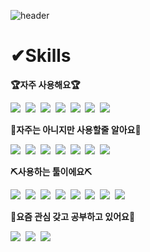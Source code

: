 ![header](https://capsule-render.vercel.app/api?type=waving&amp;height=200&amp;text=MunjunSong&amp;fontAlign=75&amp;fontAlignY=40&amp;color=gradient)
<!-- 
[![Hits](https://hits.seeyoufarm.com/api/count/incr/badge.svg?url=https%3A%2F%2Fgithub.com%2Fsong960530&count_bg=%2379C83D&title_bg=%235B1FCD&icon=&icon_color=%23FBFBFB&title=hits&edge_flat=true)](https://hits.seeyoufarm.com)
-->


# ✔Skills


**🏆자주 사용해요🏆**

<p>
  <img src="https://img.shields.io/badge/-HTML-%23E34F26?style=flat-square&logo=HTML5&logoColor=white"/></a>&nbsp  
  <img src="https://img.shields.io/badge/-CSS3-%231572B6?style=flat-square&logo=CSS3&logoColor=white"/></a>&nbsp  
  <img src="https://img.shields.io/badge/-JavaScript-%23F7DF1E?style=flat-square&logo=JavaScript&logoColor=white"/></a>&nbsp  
  <img src="https://img.shields.io/badge/-jQuery-%230769AD?style=flat-square&logo=jQuery&logoColor=white"/></a>&nbsp
  <img src="https://img.shields.io/badge/-Java-%23007396?style=flat-square&logo=Java&logoColor=white"/></a>&nbsp  
  <img src="https://img.shields.io/badge/-Spring%20Boot-%236DB33F?style=flat-square&logo=Spring%20Boot&logoColor=white"/></a>&nbsp  
  <img src="https://img.shields.io/badge/-Oracle-%23F80000?style=flat-square&logo=Oracle&logoColor=white"/></a>&nbsp
</p> 



**👏자주는 아니지만 사용할줄 알아요👏**
<p>
  <img src="https://img.shields.io/badge/-Spring%20Security-%236DB33F?style=flat-square&logo=Spring%20Security&logoColor=white"/></a>&nbsp
  <img src="https://img.shields.io/badge/-Docker-%232496ED?style=flat-square&logo=Docker&logoColor=white"/></a>&nbsp
  <img src="https://img.shields.io/badge/-Jenkins-%23D24939?style=flat-square&logo=Jenkins&logoColor=white"/></a>&nbsp
  <img src="https://img.shields.io/badge/-NGINX-%23009639?style=flat-square&logo=NGINX&logoColor=white"/></a>&nbsp 
  <img src="https://img.shields.io/badge/-Linux-%23FCC624?style=flat-square&logo=Linux&logoColor=white"/></a>&nbsp
  <img src="https://img.shields.io/badge/-CentOS-%23262577?style=flat-square&logo=CentOS&logoColor=white"/></a>&nbsp
  <img src="https://img.shields.io/badge/-Python-%233776AB?style=flat-square&logo=Python&logoColor=white"/></a>&nbsp
</p>

<p>

  
</p>

**⛏사용하는 툴이에요⛏**
<p> 
  <img src="https://img.shields.io/badge/-IntelliJ%20IDEA-%23000000?style=flat-square&logo=IntelliJ%20IDEA&logoColor=white"/></a>&nbsp  
  <img src="https://img.shields.io/badge/-Windows-%230078D6?style=flat-square&logo=Windows&logoColor=white"/></a>&nbsp
  <img src="https://img.shields.io/badge/-Sourcetree-%230052CC?style=flat-square&logo=Sourcetree&logoColor=white"/></a>&nbsp  
  <img src="https://img.shields.io/badge/-Redmine-%23B32024?style=flat-square&logo=Redmine&logoColor=white"/></a>&nbsp
  <img src="https://img.shields.io/badge/-GitHub-%23181717?style=flat-square&logo=GitHub&logoColor=white"/></a>&nbsp
  <img src="https://img.shields.io/badge/-GitLab-%23FCA121?style=flat-square&logo=GitLab&logoColor=white"/></a>&nbsp
  <img src="https://img.shields.io/badge/-Slack-%234A154B?style=flat-square&logo=Slack&logoColor=white"/></a>&nbsp
  <img src="https://img.shields.io/badge/-Postman-%23FF6C37?style=flat-square&logo=Postman&logoColor=white"/></a>&nbsp
</p> 

  

**🧐요즘 관심 갖고 공부하고 있어요🧐**
<p>
  <img src="https://img.shields.io/badge/-Hibernate-%2359666C?style=flat-square&logo=Hibernate&logoColor=white"/></a>&nbsp
  <img src="https://img.shields.io/badge/-Spring%20Data%20JPA-%236DB33F?style=flat-square&logo=%20Boot&logoColor=white"/></a>&nbsp  
  <img src="https://img.shields.io/badge/-Query%20DSL-informational?style=flat-square&logo=&logoColor=white"/></a>&nbsp
  <!--로고 사이트 https://simpleicons.org/ -->
  <!--아이콘 사이트 https://shields.io/ -->
  <!-- <img src="https://img.shields.io/badge/글씨랑색상?style=flat-square&logo=로고이름&logoColor=white"/></a>&nbsp -->
</p>
  
 



  
  





<!--
**song960530/song960530** is a ✨ _special_ ✨ repository because its `README.md` (this file) appears on your GitHub profile.

Here are some ideas to get you started:

- 🔭 I’m currently working on ...
- 🌱 I’m currently learning ...
- 👯 I’m looking to collaborate on ...
- 🤔 I’m looking for help with ...
- 💬 Ask me about ...
- 📫 How to reach me: ...
- 😄 Pronouns: ...
- ⚡ Fun fact: ...
-->
